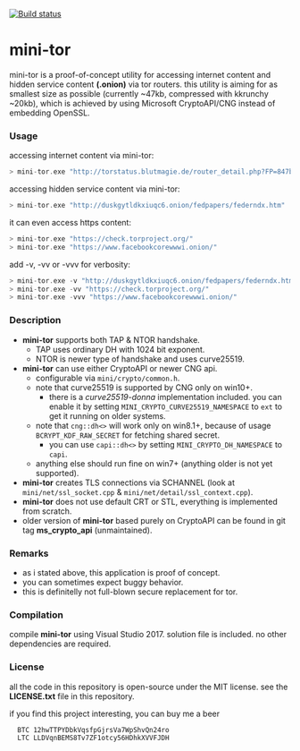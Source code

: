 [![Build status](https://ci.appveyor.com/api/projects/status/hjxm9hfjwljab2am?svg=true)](https://ci.appveyor.com/project/wbenny/mini-tor)

# mini-tor

mini-tor is a proof-of-concept utility for accessing internet content and hidden service content **(.onion)** via tor routers. this utility is aiming for as smallest size as possible (currently ~47kb, compressed with kkrunchy ~20kb), which is achieved by using Microsoft CryptoAPI/CNG instead of embedding OpenSSL.

### Usage

accessing internet content via mini-tor:
```c
> mini-tor.exe "http://torstatus.blutmagie.de/router_detail.php?FP=847b1f850344d7876491a54892f904934e4eb85d"
```
accessing hidden service content via mini-tor:

```c
> mini-tor.exe "http://duskgytldkxiuqc6.onion/fedpapers/federndx.htm"
```

it can even access https content:
```c
> mini-tor.exe "https://check.torproject.org/"
> mini-tor.exe "https://www.facebookcorewwwi.onion/"
```

add -v, -vv or -vvv for verbosity:
```c
> mini-tor.exe -v "http://duskgytldkxiuqc6.onion/fedpapers/federndx.htm"
> mini-tor.exe -vv "https://check.torproject.org/"
> mini-tor.exe -vvv "https://www.facebookcorewwwi.onion/"
```

### Description

* **mini-tor** supports both TAP & NTOR handshake.
  * TAP uses ordinary DH with 1024 bit exponent.
  * NTOR is newer type of handshake and uses curve25519.
* **mini-tor** can use either CryptoAPI or newer CNG api.
  * configurable via `mini/crypto/common.h`.
  * note that curve25519 is supported by CNG only on win10+.
    * there is a *curve25519-donna* implementation included. you can enable it by setting `MINI_CRYPTO_CURVE25519_NAMESPACE` to `ext` to get it running on older systems.
  * note that `cng::dh<>` will work only on win8.1+, because of usage `BCRYPT_KDF_RAW_SECRET` for fetching shared secret.
    * you can use `capi::dh<>` by setting `MINI_CRYPTO_DH_NAMESPACE` to `capi`.
  * anything else should run fine on win7+ (anything older is not yet supported).
* **mini-tor** creates TLS connections via SCHANNEL (look at `mini/net/ssl_socket.cpp` & `mini/net/detail/ssl_context.cpp`).
* **mini-tor** does not use default CRT or STL, everything is implemented from scratch.
* older version of **mini-tor** based purely on CryptoAPI can be found in git tag **ms_crypto_api** (unmaintained).

### Remarks

* as i stated above, this application is proof of concept.
* you can sometimes expect buggy behavior.
* this is definitelly not full-blown secure replacement for tor. 

### Compilation

compile **mini-tor** using Visual Studio 2017. solution file is included. no other dependencies are required.


### License

all the code in this repository is open-source under the MIT license. see the **LICENSE.txt** file in this repository.


if you find this project interesting, you can buy me a beer

```
  BTC 12hwTTPYDbkVqsfpGjrsVa7WpShvQn24ro
  LTC LLDVqnBEMS8Tv7ZF1otcy56HDhkXVVFJDH
```